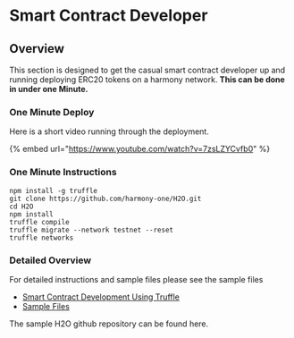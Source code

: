# Smart Contract Developer

## Overview

This section is designed to get the casual smart contract developer up and running deploying ERC20 tokens on a harmony network. **This can be done in under one Minute.**

### One Minute Deploy

Here is a short video running through the deployment.

{% embed url="https://www.youtube.com/watch?v=7zsLZYCvfb0" %}



### One Minute Instructions

```text
npm install -g truffle
git clone https://github.com/harmony-one/H2O.git
cd H2O
npm install
truffle compile
truffle migrate --network testnet --reset
truffle networks
```

### Detailed Overview

For detailed instructions and sample files please see the sample files 

* [Smart Contract Development Using Truffle](smart-contract-development-using-truffle.md)
* [Sample Files](sample-files.md)

The sample H2O github repository can be found here.





